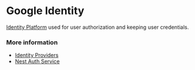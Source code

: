 # Google Identity

[Identity Platform](https://cloud.google.com/identity-platform) used for user authorization and keeping user credentials.

### More information
- [Identity Providers](auth/identity-providers.md)
- [Nest Auth Service](auth/nest-auth-service-overview.md)
